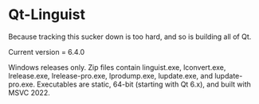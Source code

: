Qt-Linguist
===========
Because tracking this sucker down is too hard, and so is building all of Qt.

Current version = 6.4.0

Windows releases only. Zip files contain linguist.exe, lconvert.exe, lrelease.exe, lrelease-pro.exe, lprodump.exe, lupdate.exe, and lupdate-pro.exe. Executables are static, 64-bit (starting with Qt 6.x), and built with MSVC 2022.
